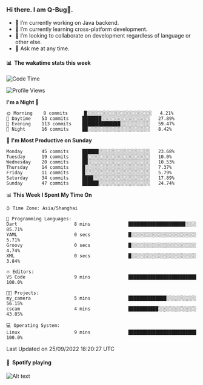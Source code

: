 ### Hi there. I am Q-Bug🐞.

- 🔭 I’m currently working on Java backend.
- 🌱 I’m currently learning cross-platform development.
- 👯 I’m looking to collaborate on development regardless of language or other else.
- 💬 Ask me at any time.

#### 📊 &nbsp;**The wakatime stats this week**  
<!--START_SECTION:waka-->
![Code Time](http://img.shields.io/badge/Code%20Time-29%20hrs%201%20min-blue)

![Profile Views](http://img.shields.io/badge/Profile%20Views-0-blue)

**I'm a Night 🦉** 

```text
🌞 Morning    8 commits      █░░░░░░░░░░░░░░░░░░░░░░░░   4.21% 
🌆 Daytime    53 commits     ███████░░░░░░░░░░░░░░░░░░   27.89% 
🌃 Evening    113 commits    ██████████████░░░░░░░░░░░   59.47% 
🌙 Night      16 commits     ██░░░░░░░░░░░░░░░░░░░░░░░   8.42%

```
📅 **I'm Most Productive on Sunday** 

```text
Monday       45 commits     ██████░░░░░░░░░░░░░░░░░░░   23.68% 
Tuesday      19 commits     ██░░░░░░░░░░░░░░░░░░░░░░░   10.0% 
Wednesday    20 commits     ██░░░░░░░░░░░░░░░░░░░░░░░   10.53% 
Thursday     14 commits     █░░░░░░░░░░░░░░░░░░░░░░░░   7.37% 
Friday       11 commits     █░░░░░░░░░░░░░░░░░░░░░░░░   5.79% 
Saturday     34 commits     ████░░░░░░░░░░░░░░░░░░░░░   17.89% 
Sunday       47 commits     ██████░░░░░░░░░░░░░░░░░░░   24.74%

```


📊 **This Week I Spent My Time On** 

```text
⌚︎ Time Zone: Asia/Shanghai

💬 Programming Languages: 
Dart                     8 mins              █████████████████████░░░░   85.71% 
YAML                     0 secs              █░░░░░░░░░░░░░░░░░░░░░░░░   5.71% 
Groovy                   0 secs              █░░░░░░░░░░░░░░░░░░░░░░░░   4.74% 
XML                      0 secs              █░░░░░░░░░░░░░░░░░░░░░░░░   3.84%

🔥 Editors: 
VS Code                  9 mins              █████████████████████████   100.0%

🐱‍💻 Projects: 
my_camera                5 mins              ██████████████░░░░░░░░░░░   56.15% 
cscam                    4 mins              ███████████░░░░░░░░░░░░░░   43.85%

💻 Operating System: 
Linux                    9 mins              █████████████████████████   100.0%

```


 Last Updated on 25/09/2022 18:20:27 UTC
<!--END_SECTION:waka-->

#### 🎵 &nbsp;**Spotify playing**  
![Alt text](https://spotify-recently-played-readme.vercel.app/api?user=e5y1o4x7kdt9kf2blu4wvmb4s&unique={true|1|on|yes})
